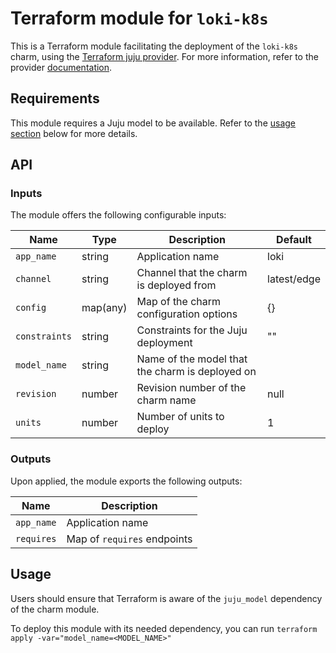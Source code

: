# Terraform module for `loki-k8s`


This is a Terraform module facilitating the deployment of the `loki-k8s` charm, using the [Terraform juju provider](https://github.com/juju/terraform-provider-juju/). For more information, refer to the provider [documentation](https://registry.terraform.io/providers/juju/juju/latest/docs). 


## Requirements

This module requires a Juju model to be available. Refer to the [usage section](#usage) below for more details.

## API

### Inputs

The module offers the following configurable inputs:

| Name          | Type     | Description                                     | Default     |
|---------------|----------|-------------------------------------------------|-------------|
| `app_name`    | string   | Application name                                | loki        |
| `channel`     | string   | Channel that the charm is deployed from         | latest/edge |
| `config`      | map(any) | Map of the charm configuration options          | {}          |
| `constraints` | string   | Constraints for the Juju deployment             | ""          |
| `model_name`  | string   | Name of the model that the charm is deployed on |             |
| `revision`    | number   | Revision number of the charm name               | null        |
| `units`       | number   | Number of units to deploy                       | 1           |

### Outputs

Upon applied, the module exports the following outputs:

| Name       | Description                 |
|------------|-----------------------------|
| `app_name` | Application name            |
| `requires` | Map of `requires` endpoints |

## Usage

Users should ensure that Terraform is aware of the `juju_model` dependency of the charm module.

To deploy this module with its needed dependency, you can run `terraform apply -var="model_name=<MODEL_NAME>"`